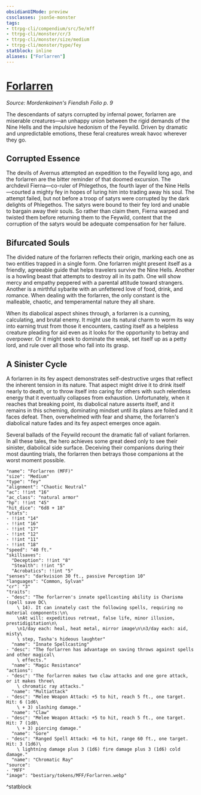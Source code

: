 ```yaml
---
obsidianUIMode: preview
cssclasses: json5e-monster
tags:
- ttrpg-cli/compendium/src/5e/mff
- ttrpg-cli/monster/cr/3
- ttrpg-cli/monster/size/medium
- ttrpg-cli/monster/type/fey
statblock: inline
aliases: ["Forlarren"]
---
```

# [Forlarren](3-Compendium\CLI\bestiary\fey/forlarren-mff.md)
*Source: Mordenkainen's Fiendish Folio p. 9*  

The descendants of satyrs corrupted by infernal power, forlarren are miserable creatures—an unhappy union between the rigid demands of the Nine Hells and the impulsive hedonism of the Feywild. Driven by dramatic and unpredictable emotions, these feral creatures wreak havoc wherever they go.

## Corrupted Essence

The devils of Avernus attempted an expedition to the Feywild long ago, and the forlarren are the bitter reminder of that doomed excursion. The archdevil Fierna—co-ruler of Phlegethos, the fourth layer of the Nine Hells—courted a mighty fey in hopes of luring him into trading away his soul. The attempt failed, but not before a troop of satyrs were corrupted by the dark delights of Phlegethos. The satyrs were bound to their fey lord and unable to bargain away their souls. So rather than claim them, Fierna warped and twisted them before returning them to the Feywild, content that the corruption of the satyrs would be adequate compensation for her failure.

## Bifurcated Souls

The divided nature of the forlarren reflects their origin, marking each one as two entities trapped in a single form. One forlarren might present itself as a friendly, agreeable guide that helps travelers survive the Nine Hells. Another is a howling beast that attempts to destroy all in its path. One will show mercy and empathy peppered with a parental attitude toward strangers. Another is a mirthful sybarite with an unfettered love of food, drink, and romance. When dealing with the forlarren, the only constant is the malleable, chaotic, and temperamental nature they all share.

When its diabolical aspect shines through, a forlarren is a cunning, calculating, and brutal enemy. It might use its natural charm to worm its way into earning trust from those it encounters, casting itself as a helpless creature pleading for aid even as it looks for the opportunity to betray and overpower. Or it might seek to dominate the weak, set itself up as a petty lord, and rule over all those who fall into its grasp.

## A Sinister Cycle

A forlarren in its fey aspect demonstrates self-destructive urges that reflect the inherent tension in its nature. That aspect might drive it to drink itself nearly to death, or to throw itself into caring for others with such relentless energy that it eventually collapses from exhaustion. Unfortunately, when it reaches that breaking point, its diabolical nature asserts itself, and it remains in this scheming, dominating mindset until its plans are foiled and it faces defeat. Then, overwhelmed with fear and shame, the forlarren's diabolical nature fades and its fey aspect emerges once again.

Several ballads of the Feywild recount the dramatic fall of valiant forlarren. In all these tales, the hero achieves some great deed only to see their sinister, diabolical side surface. Deceiving their companions during their most daunting trials, the forlarren then betrays those companions at the worst moment possible.

```statblock
"name": "Forlarren (MFF)"
"size": "Medium"
"type": "fey"
"alignment": "Chaotic Neutral"
"ac": !!int "16"
"ac_class": "natural armor"
"hp": !!int "45"
"hit_dice": "6d8 + 18"
"stats":
- !!int "14"
- !!int "16"
- !!int "17"
- !!int "12"
- !!int "11"
- !!int "18"
"speed": "40 ft."
"skillsaves":
  "Deception": !!int "8"
  "Stealth": !!int "5"
  "Acrobatics": !!int "5"
"senses": "darkvision 30 ft., passive Perception 10"
"languages": "Common, Sylvan"
"cr": "3"
"traits":
- "desc": "The forlarren's innate spellcasting ability is Charisma (spell save DC\
    \ 14). It can innately cast the following spells, requiring no material components:\n\
    \nAt will: expeditious retreat, false life, minor illusion, prestidigitation\n\
    \n1/day each: heal, heat metal, mirror image\n\n3/day each: aid, misty\
    \ step, Tasha's hideous laughter"
  "name": "Innate Spellcasting"
- "desc": "The forlarren has advantage on saving throws against spells and other magical\
    \ effects."
  "name": "Magic Resistance"
"actions":
- "desc": "The forlarren makes two claw attacks and one gore attack, or it makes three\
    \ chromatic ray attacks."
  "name": "Multiattack"
- "desc": "Melee Weapon Attack: +5 to hit, reach 5 ft., one target. Hit: 6 (1d6\
    \ + 3) slashing damage."
  "name": "Claw"
- "desc": "Melee Weapon Attack: +5 to hit, reach 5 ft., one target. Hit: 7 (1d8\
    \ + 3) piercing damage."
  "name": "Gore"
- "desc": "Ranged Spell Attack: +6 to hit, range 60 ft., one target. Hit: 3 (1d6)\
    \ lightning damage plus 3 (1d6) fire damage plus 3 (1d6) cold damage."
  "name": "Chromatic Ray"
"source":
- "MFF"
"image": "bestiary/tokens/MFF/Forlarren.webp"
```
^statblock
